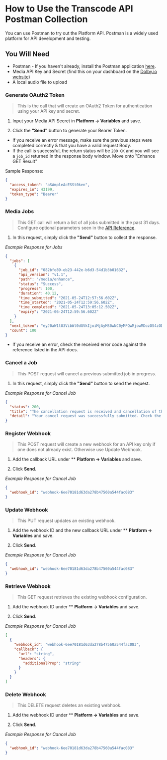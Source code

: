 # How to Use the Transcode API Postman Collection

You can use Postman to try out the Platform API. Postman is a widely used platform for API development and testing.

## You Will Need

- Postman - If you haven't already, install the Postman application [here](https://www.postman.com/downloads/).
- Media API Key and Secret (find this on your dashboard on the [Dolby.io website](https://dolby.io/))
- A local audio file to upload

### Generate OAuth2 Token

> This is the call that will create an OAuth2 Token for authentication using your API key and secret.

1. Input your Media API Secret in **Platform -> Variables** and save.

2. Click the **"Send"** button to generate your Bearer Token.

- If you receive an error message, make sure the previous steps were completed correctly & that you have a valid request Body.
- If the call is successful, the return status will be `200 OK` and you will see a `job_id` returned in the response body window. Move onto "Enhance GET Result"

Sample Response:

```json
{
  "access_token": "aSAmpleAcESSt0ken",
  "expires_in": 43199,
  "token_type": "Bearer"
}
```

### Media Jobs

> This GET call will return a list of all jobs submitted in the past 31 days. Configure optional parameters seen in the [API Reference](https://docs.dolby.io/media-apis/reference/media-jobs-get).

1. In this request, simply click the **"Send"** button to collect the response.

_Example Response for Jobs_

```json
{
  "jobs": [
    {
      "job_id": "082bfe89-eb23-442e-b6d3-54d1b3b01632",
      "api_version": "v1.1",
      "path": "/media/enhance",
      "status": "Success",
      "progress": 100,
      "duration": 40.12,
      "time_submitted": "2021-05-24T12:57:56.602Z",
      "time_started": "2021-05-24T12:59:56.602Z",
      "time_completed": "2021-05-24T13:05:12.502Z",
      "expiry": "2021-06-24T12:59:56.602Z"
    }
  ],
  "next_token": "eyJ0aW1lU3VibWl0dGVkIjoiMjAyMS0wNC0yMFQwMjowMDozOS4zODBaIiwiam9iSWQiOiJlNGNmNzA2Zi01MWYyLTQ1NDctODY0Zi0wN2M5N2E5OTg5ZDQiLCJhcHBJZCI6IlRFU1RfTE9DQUxfdG1penUifQ==",
  "count": 100
}
```

- If you receive an error, check the received error code against the reference listed in the API docs.

### Cancel a Job

> This POST request will cancel a previous submitted job in progress.

1. In this request, simply click the **"Send"** button to send the request.

_Example Response for Cancel Job_

```json
{
  "status": 200,
  "title": "The cancellation request is received and cancellation of the job will be attempted",
  "detail": "Your cancel request was successfully submitted. Check the status of the job for further information."
}
```

### Register Webhook

> This POST request will create a new webhook for an API key only if one does not already exist. Otherwise use Update Webhook.

1. Add the callback URL under \*\* **Platform -> Variables** and save.

2. Click **Send**.

_Example Response for Cancel Job_

```json
{
  "webhook_id": "webhook-6ee70181d63da278b47560a544fac083"
}
```

### Update Webhook

> This PUT request updates an existing webhook.

1. Add the webhook ID and the new callback URL under \*\* **Platform -> Variables** and save.

2. Click **Send**.

_Example Response for Cancel Job_

```json
{
  "webhook_id": "webhook-6ee70181d63da278b47560a544fac083"
}
```

### Retrieve Webhook

> This GET request retrieves the existing webhook configuration.

1. Add the webhook ID under \*\* **Platform -> Variables** and save.

2. Click **Send**.

_Example Response for Cancel Job_

```json
[
  {
    "webhook_id": "webhook-6ee70181d63da278b47560a544fac083",
    "callback": {
      "url": "string",
      "headers": {
        "additionalProp": "string"
      }
    }
  }
]
```

### Delete Webhook

> This DELETE request deletes an existing webhook.

1. Add the webhook ID under \*\* **Platform -> Variables** and save.

2. Click **Send**.

_Example Response for Cancel Job_

```json
{
  "webhook_id": "webhook-6ee70181d63da278b47560a544fac083"
}
```
